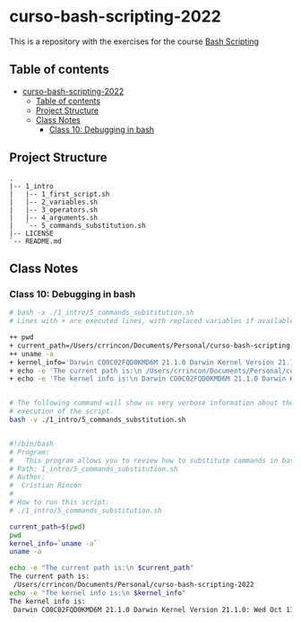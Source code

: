 # curso-bash-scripting-2022

This is a repository with the exercises for the course [Bash Scripting](https://platzi.com/cursos/bash-shell/)

## Table of contents

- [curso-bash-scripting-2022](#curso-bash-scripting-2022)
  - [Table of contents](#table-of-contents)
  - [Project Structure](#project-structure)
  - [Class Notes](#class-notes)
    - [Class 10: Debugging in bash](#class-10-debugging-in-bash)

## Project Structure

```console
.
|-- 1_intro
|   |-- 1_first_script.sh
|   |-- 2_variables.sh
|   |-- 3_operators.sh
|   |-- 4_arguments.sh
|   `-- 5_commands_substitution.sh
|-- LICENSE
`-- README.md
```

## Class Notes

### Class 10: Debugging in bash

```bash
# bash -x ./1_intro/5_commands_substitution.sh
# Lines with + are executed lines, with replaced variables if available

++ pwd
+ current_path=/Users/crrincon/Documents/Personal/curso-bash-scripting-2022
++ uname -a
+ kernel_info='Darwin CO0C02FQD0KMD6M 21.1.0 Darwin Kernel Version 21.1.0: Wed Oct 13 17:33:23 PDT 2021; root:xnu-8019.41.5~1/RELEASE_X86_64 x86_64'
+ echo -e 'The current path is:\n /Users/crrincon/Documents/Personal/curso-bash-scripting-2022'
+ echo -e 'The kernel info is:\n Darwin CO0C02FQD0KMD6M 21.1.0 Darwin Kernel Version 21.1.0: Wed Oct 13 17:33:23 PDT 2021; root:xnu-8019.41.5~1/RELEASE_X86_64 x86_64'

```

```bash

# The following command will show us very verbose information about the 
# execution of the script.
bash -v ./1_intro/5_commands_substitution.sh


#!/bin/bash
# Program:
#   This program allows you to review how to substitute commands in bash.
# Path: 1_intro/5_commands_substitution.sh
# Author:
#  Cristian Rincón
#
# How to run this script:
# ./1_intro/5_commands_substitution.sh

current_path=$(pwd)
pwd
kernel_info=`uname -a`
uname -a

echo -e "The current path is:\n $current_path"
The current path is:
 /Users/crrincon/Documents/Personal/curso-bash-scripting-2022
echo -e "The kernel info is:\n $kernel_info"
The kernel info is:
 Darwin CO0C02FQD0KMD6M 21.1.0 Darwin Kernel Version 21.1.0: Wed Oct 13 17:33:23 PDT 2021; root:xnu-8019.41.5~1/RELEASE_X86_64 x86_64
```
